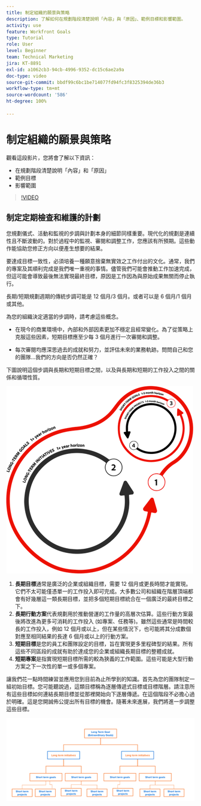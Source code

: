 ```yaml
---
title: 制定組織的願景與策略
description: 了解如何在規劃階段清楚說明「內容」與「原因」、範例目標和影響範圍。
activity: use
feature: Workfront Goals
type: Tutorial
role: User
level: Beginner
team: Technical Marketing
jira: KT-8891
exl-id: a1062cb3-94cb-4996-9352-dc15c6ae2a9a
doc-type: video
source-git-commit: bbdf99c6bc1be714077fd94fc3f8325394de36b3
workflow-type: tm+mt
source-wordcount: '586'
ht-degree: 100%

---
```


# 制定組織的願景與策略

觀看這段影片，您將會了解以下資訊：

* 在規劃階段清楚說明「內容」和「原因」
* 範例目標
* 影響範圍

>[!VIDEO](https://video.tv.adobe.com/v/335185/?quality=12&learn=on&enablevpops=1)

## 制定定期檢查和維護的計劃

您規劃儀式、活動和監視的步調與計劃本身的細節同樣重要。現代化的規劃是連續性且不斷波動的。對於過程中的監視、審閱和調整工作，您應該有所預期。這些動作能協助您修正方向以便產生想要的結果。

要達成目標一致性，必須培養一種願意捨棄無實效之工作付出的文化。通常，我們的專案及其順利完成是我們唯一重視的事情。儘管我們可能會推動工作加速完成，但這可能會導致最後無法實現最終目標，原因是工作因為與原始成果無關而停止執行。

長期/短期規劃週期的傳統步調可能是 12 個月/3 個月。或者可以是 6 個月/1 個月或其他。

為您的組織決定適當的步調時，請考慮這些概念。

* 在現今的商業環境中，內部和外部因素更加不穩定且經常變化。為了從策略上克服這些因素，短期目標應至少每 3 個月進行一次審閱和調整。

* 每次審閱均應深思過去的成就和努力，並評估未來的業務軌跡。問問自己和您的團隊…我們的方向是否仍然正確？

下圖說明這個步調與長期和短期目標之間，以及與長期和短期的工作投入之間的關係和循環性質。

![策略執行週期圖表](assets/02-workfront-goals-strategic-execution-cycle.png)

1. **長期目標**&#x200B;通常是廣泛的企業或組織目標，需要 12 個月或更長時間才能實現。它們不太可能僅憑單一的工作投入即可完成。大多數公司和組織在階層頂端都會有好幾層這一類長期目標，並把多個短期目標統合在一個廣泛的最終目標之下。
1. **長期行動方案**&#x200B;代表規劃用於推動營運的工作量的高層次估算。這些行動方案最後將改進為更多可消耗的工作投入 (如專案、任務等)。雖然這些通常是時間較長的工作投入，例如 12 個月或以上，但在某些情況下，也可能將其分成數個對應至相同結果的長達 6 個月或以上的行動方案。
1. **短期目標**&#x200B;是您的員工和團隊設定的目標，旨在實現更多里程碑型的結果。所有這些不同區段的成就有助於達成您的企業或組織長期目標的整體成就。
1. **短期專案**&#x200B;是指實現短期目標所需的較為狹義的工作範圍。這些可能是大型行動方案之下一次性的單一或多個專案。

<!--
Your turn graphic
-->

讓我們花一點時間練習並應用您到目前為止所學到的知識。首先為您的團隊制定一組初始目標。您可能聽說過，這類目標稱為逐層傳遞式目標或目標階層。請注意所有這些目標如何連結長期目標並從那裡開始向下逐層傳遞。在這個階段不必擔心過於明確。這是您開誠佈公提出所有目標的機會。隨著未來進展，我們將進一步調整這些目標。

![規劃短期和長期目標的圖表](assets/03-workfront-goals-goal-mapping.png)
